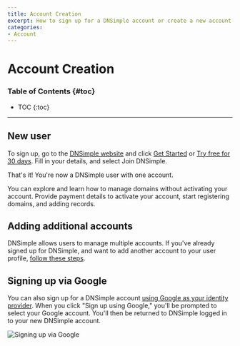 ```yaml
---
title: Account Creation
excerpt: How to sign up for a DNSimple account or create a new account for an existing DNSimple user.
categories:
- Account
---
```


# Account Creation

### Table of Contents {#toc}

* TOC
{:toc}

---

## New user

To sign up, go to the [DNSimple website](https://dnsimple.com) and click <label>[Get Started](https://dnsimple.com/signup)</label> or <label>[Try free for 30 days](https://dnsimple.com/signup)</label>. Fill in your details, and select <label>Join DNSimple</label>.

That's it! You're now a DNSimple user with one account.

You can explore and learn how to manage domains without activating your account.
Provide payment details to activate your account, start registering domains, and adding records.

## Adding additional accounts

DNSimple allows users to manage multiple accounts. If you've already signed up for DNSimple, and want to add another account to your user profile, [follow these steps](/articles/account-multi/#creating).

## Signing up via Google

You can also sign up for a DNSimple account [using Google as your identity provider](/articles/google-identity-provider). When you click "Sign up using Google," you'll be prompted to select your Google account. You'll then be returned to DNSimple logged in to your new DNSimple account.

![Signing up via Google](/files/google-sso-social-signup.png)
